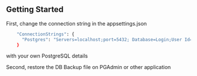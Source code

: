 ## Getting Started

First, change the connection string in the appsettings.json
```bash
    "ConnectionStrings": {
      "Postgres": "Servers=localhost;port=5432; Database=Login;User Id=postgres;password=.;"
    }
```
with your own PostgreSQL details

Second, restore the DB Backup file on PGAdmin or other application
